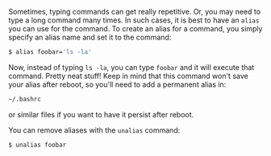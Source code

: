Sometimes, typing commands can get really repetitive. Or, you may need to type a long command many times. In such cases, it is best to have an `alias` you can use for the command. To create an alias for a command, you simply specify an alias name and set it to the command: 

```bash
$ alias foobar='ls -la'
```

Now, instead of typing `ls -la`, you can type `foobar` and it will execute that command. Pretty neat stuff! Keep in mind that this command won't save your alias after reboot, so you'll need to add a permanent alias in:

```bash
~/.bashrc
```

or similar files if you want to have it persist after reboot.

You can remove aliases with the `unalias` command: 

```bash
$ unalias foobar
```
